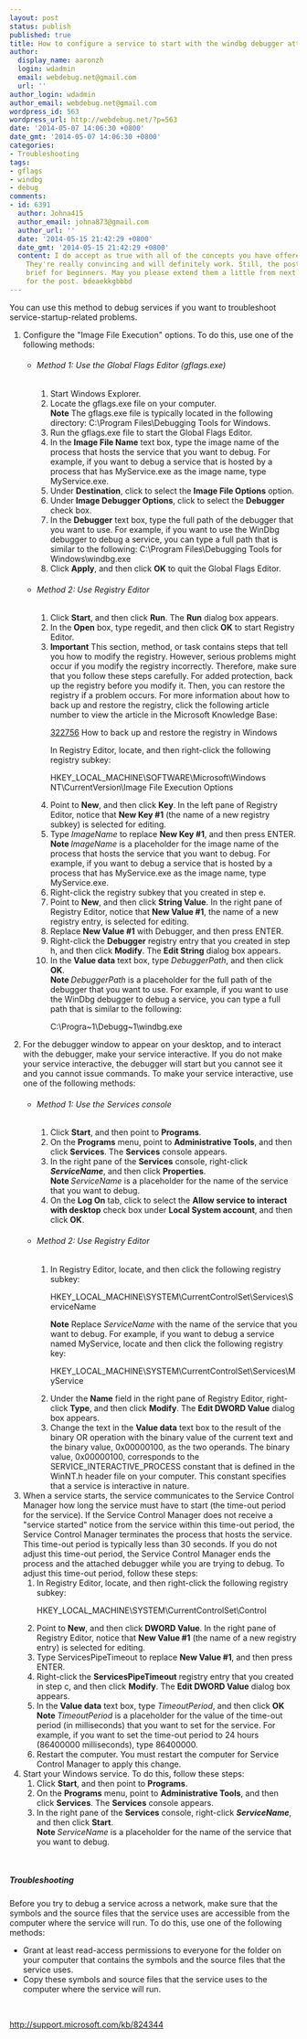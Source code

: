 ```yaml
---
layout: post
status: publish
published: true
title: How to configure a service to start with the windbg debugger attached
author:
  display_name: aaronzh
  login: wdadmin
  email: webdebug.net@gmail.com
  url: ''
author_login: wdadmin
author_email: webdebug.net@gmail.com
wordpress_id: 563
wordpress_url: http://webdebug.net/?p=563
date: '2014-05-07 14:06:30 +0800'
date_gmt: '2014-05-07 14:06:30 +0800'
categories:
- Troubleshooting
tags:
- gflags
- windbg
- debug
comments:
- id: 6391
  author: Johna415
  author_email: johna873@gmail.com
  author_url: ''
  date: '2014-05-15 21:42:29 +0800'
  date_gmt: '2014-05-15 21:42:29 +0800'
  content: I do accept as true with all of the concepts you have offered in your post.
    They're really convincing and will definitely work. Still, the posts are very
    brief for beginners. May you please extend them a little from next time? Thanks
    for the post. bdeaekkgbbbd
---
```

<p>You can use this method to debug services if you want to troubleshoot service-startup-related problems.
<ol>
<li>Configure the "Image File Execution" options. To do this, use one of the following methods:
<ul>
<li>
<h6>Method 1: Use the Global Flags Editor (gflags.exe)</h6>
<ol>
<li>Start Windows Explorer.
<li>Locate the gflags.exe file on your computer.<br><b>Note</b> The gflags.exe file is typically located in the following directory: C:\Program Files\Debugging Tools for Windows.
<li>Run the gflags.exe file to start the Global Flags Editor.
<li>In the <strong>Image File Name</strong> text box, type the image name of the process that hosts the service that you want to debug. For example, if you want to debug a service that is hosted by a process that has MyService.exe as the image name, type MyService.exe.
<li>Under <strong>Destination</strong>, click to select the <strong>Image File Options</strong> option.
<li>Under <strong>Image Debugger Options</strong>, click to select the <strong>Debugger</strong> check box.
<li>In the <strong>Debugger</strong> text box, type the full path of the debugger that you want to use. For example, if you want to use the WinDbg debugger to debug a service, you can type a full path that is similar to the following: C:\Program Files\Debugging Tools for Windows\windbg.exe
<li>Click <strong>Apply</strong>, and then click <strong>OK</strong> to quit the Global Flags Editor.</li></ol>
<li>
<!--more-->
<h6>Method 2: Use Registry Editor</h6>
<ol>
<li>Click <strong>Start</strong>, and then click <strong>Run</strong>. The <strong>Run</strong> dialog box appears.
<li>In the <strong>Open</strong> box, type regedit, and then click <strong>OK</strong> to start Registry Editor.
<li><b>Important</b> This section, method, or task contains steps that tell you how to modify the registry. However, serious problems might occur if you modify the registry incorrectly. Therefore, make sure that you follow these steps carefully. For added protection, back up the registry before you modify it. Then, you can restore the registry if a problem occurs. For more information about how to back up and restore the registry, click the following article number to view the article in the Microsoft Knowledge Base:
<p><a href="http://support.microsoft.com/kb/322756">322756</a> How to back up and restore the registry in Windows
<p>In Registry Editor, locate, and then right-click the following registry subkey:
<p>HKEY_LOCAL_MACHINE\SOFTWARE\Microsoft\Windows NT\CurrentVersion\Image File Execution Options</p>
<li>Point to <strong>New</strong>, and then click <strong>Key</strong>. In the left pane of Registry Editor, notice that <strong>New Key #1</strong> (the name of a new registry subkey) is selected for editing.
<li>Type <var>ImageName</var> to replace <strong>New Key #1</strong>, and then press ENTER.<br><b>Note </b><var>ImageName</var> is a placeholder for the image name of the process that hosts the service that you want to debug. For example, if you want to debug a service that is hosted by a process that has MyService.exe as the image name, type MyService.exe.
<li>Right-click the registry subkey that you created in step e.
<li>Point to <strong>New</strong>, and then click <strong>String Value</strong>. In the right pane of Registry Editor, notice that <strong>New Value #1</strong>, the name of a new registry entry, is selected for editing.
<li>Replace <strong>New Value #1</strong> with Debugger, and then press ENTER.
<li>Right-click the <strong>Debugger</strong> registry entry that you created in step h, and then click <strong>Modify</strong>. The <strong>Edit String</strong> dialog box appears.
<li>In the <strong>Value data</strong> text box, type <var>DebuggerPath</var>, and then click <strong>OK</strong>.<br><b>Note </b><var>DebuggerPath</var> is a placeholder for the full path of the debugger that you want to use. For example, if you want to use the WinDbg debugger to debug a service, you can type a full path that is similar to the following:
<p>C:\Progra~1\Debugg~1\windbg.exe</p></li></ol></li></ul>
<li>For the debugger window to appear on your desktop, and to interact with the debugger, make your service interactive. If you do not make your service interactive, the debugger will start but you cannot see it and you cannot issue commands. To make your service interactive, use one of the following methods:
<ul>
<li>
<h6>Method 1: Use the Services console</h6>
<ol>
<li>Click <strong>Start</strong>, and then point to <strong>Programs</strong>.
<li>On the <strong>Programs</strong> menu, point to <strong>Administrative Tools</strong>, and then click <strong>Services</strong>. The <strong>Services</strong> console appears.
<li>In the right pane of the <strong>Services</strong> console, right-click <strong><var>ServiceName</var></strong>, and then click <strong>Properties</strong>.<br><b>Note </b><var>ServiceName</var> is a placeholder for the name of the service that you want to debug.
<li>On the <strong>Log On</strong> tab, click to select the <strong>Allow service to interact with desktop</strong> check box under <strong>Local System account</strong>, and then click <strong>OK</strong>.</li></ol>
<li>
<h6>Method 2: Use Registry Editor</h6>
<ol>
<li>In Registry Editor, locate, and then click the following registry subkey:
<p>HKEY_LOCAL_MACHINE\SYSTEM\CurrentControlSet\Services\ServiceName
<p><b>Note</b> Replace <var>ServiceName</var> with the name of the service that you want to debug. For example, if you want to debug a service named MyService, locate and then click the following registry key:
<p>HKEY_LOCAL_MACHINE\SYSTEM\CurrentControlSet\Services\MyService</p>
<li>Under the <strong>Name</strong> field in the right pane of Registry Editor, right-click <strong>Type</strong>, and then click <strong>Modify</strong>. The <strong>Edit DWORD Value</strong> dialog box appears.
<li>Change the text in the <strong>Value data</strong> text box to the result of the binary OR operation with the binary value of the current text and the binary value, 0x00000100, as the two operands. The binary value, 0x00000100, corresponds to the SERVICE_INTERACTIVE_PROCESS constant that is defined in the WinNT.h header file on your computer. This constant specifies that a service is interactive in nature.</li></ol></li></ul>
<li>When a service starts, the service communicates to the Service Control Manager how long the service must have to start (the time-out period for the service). If the Service Control Manager does not receive a "service started" notice from the service within this time-out period, the Service Control Manager terminates the process that hosts the service. This time-out period is typically less than 30 seconds. If you do not adjust this time-out period, the Service Control Manager ends the process and the attached debugger while you are trying to debug. To adjust this time-out period, follow these steps:
<ol>
<li>In Registry Editor, locate, and then right-click the following registry subkey:
<p>HKEY_LOCAL_MACHINE\SYSTEM\CurrentControlSet\Control</p>
<li>Point to <strong>New</strong>, and then click <strong>DWORD Value</strong>. In the right pane of Registry Editor, notice that <strong>New Value #1</strong> (the name of a new registry entry) is selected for editing.
<li>Type ServicesPipeTimeout to replace <strong>New Value #1</strong>, and then press ENTER.
<li>Right-click the <strong>ServicesPipeTimeout</strong> registry entry that you created in step c, and then click <strong>Modify</strong>. The <strong>Edit DWORD Value</strong> dialog box appears.
<li>In the <strong>Value data</strong> text box, type <var>TimeoutPeriod</var>, and then click <strong>OK</strong><br><b>Note </b><var>TimeoutPeriod</var> is a placeholder for the value of the time-out period (in milliseconds) that you want to set for the service. For example, if you want to set the time-out period to 24 hours (86400000 milliseconds), type 86400000.
<li>Restart the computer. You must restart the computer for Service Control Manager to apply this change.</li></ol>
<li>Start your Windows service. To do this, follow these steps:
<ol>
<li>Click <strong>Start</strong>, and then point to <strong>Programs</strong>.
<li>On the <strong>Programs</strong> menu, point to <strong>Administrative Tools</strong>, and then click <strong>Services</strong>. The <strong>Services</strong> console appears.
<li>In the right pane of the <strong>Services</strong> console, right-click <strong><var>ServiceName</var></strong>, and then click <strong>Start</strong>.<br><b>Note </b><var>ServiceName</var> is a placeholder for the name of the service that you want to debug.</li></ol></li></ol><br />
<h5><a></a>Troubleshooting</h5>Before you try to debug a service across a network, make sure that the symbols and the source files that the service uses are accessible from the computer where the service will run. To do this, use one of the following methods:
<ul>
<li>Grant at least read-access permissions to everyone for the folder on your computer that contains the symbols and the source files that the service uses.
<li>Copy these symbols and source files that the service uses to the computer where the service will run.</li></ul>
<p>&nbsp;</p>
<p><a title="http://support.microsoft.com/kb/824344" href="http://support.microsoft.com/kb/824344">http://support.microsoft.com/kb/824344</a></p></p>
